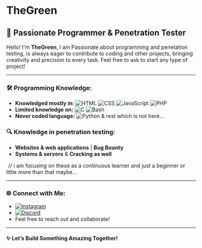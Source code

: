 # TheGreen 

## 🚀 Passionate Programmer & Penetration Tester

Hello! I'm **TheGreen**, I am Passionate about programming and penetation testing, is always eager to contribute to coding and other projects, bringing creativity and precision to every task. Feel free to ask to start any type of project!

---

### 🛠️ Programming Knowledge:
- **Knowledged mostly in:** ![HTML](https://img.shields.io/badge/-HTML-E34F26?logo=html5&logoColor=white) ![CSS](https://img.shields.io/badge/-CSS-1572B6?logo=css3&logoColor=white) ![JavaScript](https://img.shields.io/badge/-JavaScript-F7DF1E?logo=javascript&logoColor=black) ![PHP](https://img.shields.io/badge/-PHP-777BB4?logo=php&logoColor=white)
- **Limited knowledge on:** ![C](https://img.shields.io/badge/-C-A8B9CC?logo=c&logoColor=white) ![Bash](https://img.shields.io/badge/-Bash-4EAA25?logo=gnu-bash&logoColor=white)
- **Never coded language:** ![Python](https://img.shields.io/badge/-Python-3776AB?logo=python&logoColor=white)  & rest which is not here...

### 🔍 Knowledge in penetration testing:
- **Websites & web applications** | **Bug Bounty**
- **Systems & servers** & **Cracking as well**

   // i am focusing on these as a continuous learner and just a beginner or little more than that maybe...

---

### 🌐 Connect with Me:
- [![Instagram](https://img.shields.io/badge/-Instagram-E4405F?logo=instagram&logoColor=white)](https://www.instagram.com/thegreen444s/)
- [![Discord](https://img.shields.io/badge/-Discord-5865F2?logo=discord&logoColor=white)](https://discord.gg/eh3cU8QAkg)
- Feel free to reach out and collaborate!

---

#### ✨ Let’s Build Something Amazing Together!
